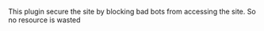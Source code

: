 This plugin secure the site by blocking bad bots from accessing the site. So no resource is wasted
 
 
